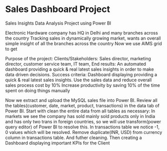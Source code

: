 # Sales Dashboard Project
Sales Insights Data Analysis Project using Power BI

Electronic Hardware company has HQ in Delhi and many branches across the country
Tracking sales in dynamically growing market, wants an overall simple insight of all the branches across the country
Now we use AIMS grid to get 

Purpose of the project:
Clients/Stakeholders: Sales director, marketing director, customer service team, IT team, 
End results: An automated dashboard providing a quick & real latest sales insights in order to make data driven decisions. 
Success criteria: Dashboard displaying providing a quick & real latest sales insights. Use the sales data and reduce overall sales process cost by 10%
Increase productivity by saving 10% of the time spent on doing things manually

Now we extract and upload the MySQL sales file into Power BI. 
Review all the tables(customer, date, market, product, transactions) in the data tab of Power BI. 
Start with clean the entire data from all tables as necessary:
In markets we see the company has sold mainly sold products only in India and has only two trans in foreign countries, so we will use transform(power query editor) of Power BI to resolve this. In transactions table we notice -1, 0 values which will be resolved. Remove duplicate(INR, USD) from currency column in transactions table. And futher cleaning.
Then creating a Dashboard displaying important KPIs for the Client
